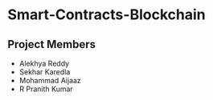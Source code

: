 # Smart-Contracts-Blockchain

## Project Members

* Alekhya Reddy
* Sekhar Karedla
* Mohammad Aijaaz
* R Pranith Kumar
